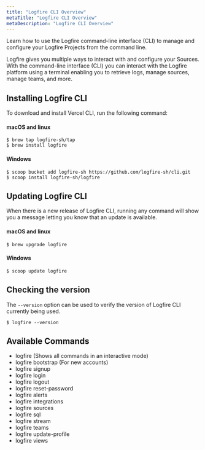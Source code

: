 ```yaml
---
title: "Logfire CLI Overview"
metaTitle: "Logfire CLI Overview"
metaDescription: "Logfire CLI Overview"
---
```


Learn how to use the Logfire command-line interface (CLI) to manage and configure your Logfire Projects from the command line.

Logfire gives you multiple ways to interact with and configure your Sources. 
With the command-line interface (CLI) you can interact with the Logfire platform using a terminal
enabling you to retrieve logs, manage sources, manage teams, and more.

## Installing Logfire CLI

To download and install Vercel CLI, run the following command:

#### macOS and linux
```
$ brew tap logfire-sh/tap
$ brew install logfire
```

#### Windows
```
$ scoop bucket add logfire-sh https://github.com/logfire-sh/cli.git
$ scoop install logfire-sh/logfire
```

## Updating Logfire CLI

When there is a new release of Logfire CLI, 
running any command will show you a message letting you know that an update is available.

#### macOS and linux
```
$ brew upgrade logfire
```

#### Windows
```
$ scoop update logfire
```

## Checking the version

The ```--version``` option can be used to verify the version of Logfire CLI currently being used.

```
$ logfire --version
```

## Available Commands
- logfire                             (Shows all commands in an interactive mode)
- logfire bootstrap                   (For new accounts)
- logfire signup
- logfire login
- logfire logout
- logfire reset-password
- logfire alerts
- logfire integrations
- logfire sources
- logfire sql
- logfire stream
- logfire teams
- logfire update-profile
- logfire views